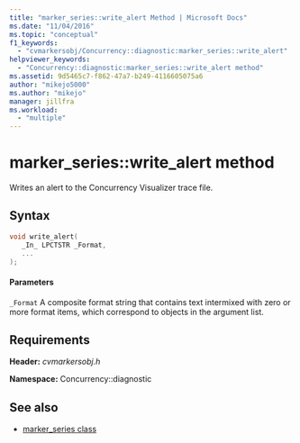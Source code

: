 ```yaml
---
title: "marker_series::write_alert Method | Microsoft Docs"
ms.date: "11/04/2016"
ms.topic: "conceptual"
f1_keywords:
  - "cvmarkersobj/Concurrency::diagnostic:marker_series::write_alert"
helpviewer_keywords:
  - "Concurrency::diagnostic:marker_series::write_alert method"
ms.assetid: 9d5465c7-f862-47a7-b249-4116605075a6
author: "mikejo5000"
ms.author: "mikejo"
manager: jillfra
ms.workload:
  - "multiple"
---
```

# marker_series::write_alert method
Writes an alert to the Concurrency Visualizer trace file.

## Syntax

```cpp
void write_alert(
   _In_ LPCTSTR _Format,
   ...
);
```

#### Parameters
 `_Format`
 A composite format string that contains text intermixed with zero or more format items, which correspond to objects in the argument list.

## Requirements
 **Header:** *cvmarkersobj.h*

 **Namespace:** Concurrency::diagnostic

## See also
- [marker_series class](../profiling/marker-series-class.md)